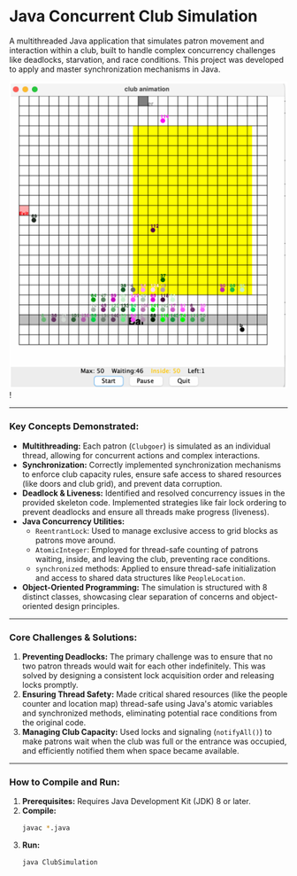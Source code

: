 # Java Concurrent Club Simulation

A multithreaded Java application that simulates patron movement and interaction within a club, built to handle complex concurrency challenges like deadlocks, starvation, and race conditions. This project was developed to apply and master synchronization mechanisms in Java.

![club animation](club_animation.png) !

---

### Key Concepts Demonstrated:
*   **Multithreading:** Each patron (`Clubgoer`) is simulated as an individual thread, allowing for concurrent actions and complex interactions.
*   **Synchronization:** Correctly implemented synchronization mechanisms to enforce club capacity rules, ensure safe access to shared resources (like doors and club grid), and prevent data corruption.
*   **Deadlock & Liveness:** Identified and resolved concurrency issues in the provided skeleton code. Implemented strategies like fair lock ordering to prevent deadlocks and ensure all threads make progress (liveness).
*   **Java Concurrency Utilities:**
    *   `ReentrantLock`: Used to manage exclusive access to grid blocks as patrons move around.
    *   `AtomicInteger`: Employed for thread-safe counting of patrons waiting, inside, and leaving the club, preventing race conditions.
    *   `synchronized` methods: Applied to ensure thread-safe initialization and access to shared data structures like `PeopleLocation`.
*   **Object-Oriented Programming:** The simulation is structured with 8 distinct classes, showcasing clear separation of concerns and object-oriented design principles.

---

### Core Challenges & Solutions:

1.  **Preventing Deadlocks:** The primary challenge was to ensure that no two patron threads would wait for each other indefinitely. This was solved by designing a consistent lock acquisition order and releasing locks promptly.
2.  **Ensuring Thread Safety:** Made critical shared resources (like the people counter and location map) thread-safe using Java's atomic variables and synchronized methods, eliminating potential race conditions from the original code.
3.  **Managing Club Capacity:** Used locks and signaling (`notifyAll()`) to make patrons wait when the club was full or the entrance was occupied, and efficiently notified them when space became available.

---

### How to Compile and Run:

1.  **Prerequisites:** Requires Java Development Kit (JDK) 8 or later.
2.  **Compile:**
    ```bash
    javac *.java
    ```
3.  **Run:**
    ```bash
    java ClubSimulation
    ```